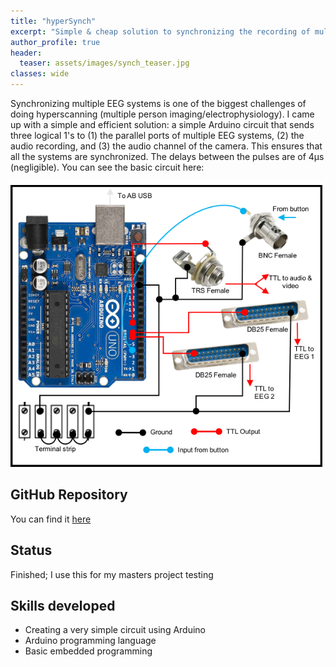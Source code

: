 ```yaml
---
title: "hyperSynch"
excerpt: "Simple & cheap solution to synchronizing the recording of multiple EEG systems with each other and video/audio data"
author_profile: true
header:
  teaser: assets/images/synch_teaser.jpg
classes: wide
---
```


Synchronizing multiple EEG systems is one of the biggest challenges of doing hyperscanning (multiple person imaging/electrophysiology). I came up with a simple and efficient solution: a simple Arduino circuit that sends three logical 1's to (1) the parallel ports of multiple EEG systems, (2) the audio recording, and (3) the audio channel of the camera. This ensures that all the systems are synchronized. The delays between the pulses are of 4µs (negligible). You can see the basic circuit here:

![circuit](/assets/images/synch_diagram.png)

## GitHub Repository
You can find it [here](https://github.com/neurohazardous/hyperSynch)

## Status
Finished; I use this for my masters project testing

## Skills developed
* Creating a very simple circuit using Arduino
* Arduino programming language
* Basic embedded programming
